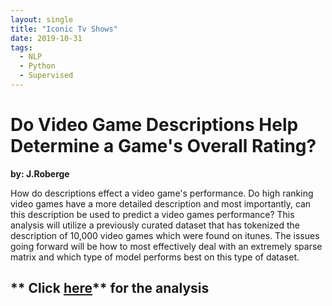 ```yaml
---
layout: single
title: "Iconic Tv Shows"
date: 2019-10-31
tags:
  - NLP
  - Python
  - Supervised
---
```

# Do Video Game Descriptions Help Determine a Game's Overall Rating?
**by: J.Roberge**

How do descriptions effect a video game's performance. Do high ranking video games have a more detailed description and 
most importantly, can this description be used to predict a video games performance? This analysis will utilize a previously 
curated dataset that has tokenized the description of 10,000 video games which were found on itunes. The issues going forward 
will be how to most effectively deal with an extremely sparse matrix and which type of model performs best on this type of dataset.

<h2> ** Click  <a href="https://jwr1015.github.io/links/joshua_roberge_quiz_2.html">here</a>** for the analysis</h2>





